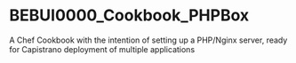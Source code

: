 BEBUI0000_Cookbook_PHPBox
=========================

A Chef Cookbook with the intention of setting up a PHP/Nginx server, ready for Capistrano deployment of multiple applications
